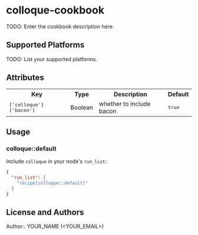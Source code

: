 # colloque-cookbook

TODO: Enter the cookbook description here.

## Supported Platforms

TODO: List your supported platforms.

## Attributes

<table>
  <tr>
    <th>Key</th>
    <th>Type</th>
    <th>Description</th>
    <th>Default</th>
  </tr>
  <tr>
    <td><tt>['colloque']['bacon']</tt></td>
    <td>Boolean</td>
    <td>whether to include bacon</td>
    <td><tt>true</tt></td>
  </tr>
</table>

## Usage

### colloque::default

Include `colloque` in your node's `run_list`:

```json
{
  "run_list": [
    "recipe[colloque::default]"
  ]
}
```

## License and Authors

Author:: YOUR_NAME (<YOUR_EMAIL>)
